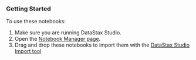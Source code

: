 ### Getting Started

To use these notebooks:
1. Make sure you are running DataStax Studio.
2. Open the [Notebook Manager page](http://localhost:9091/).
3. Drag and drop these notebooks to import them with the [DataStax Studio Import tool](https://docs.datastax.com/en/studio/6.8/studio/importNotebook.html)

